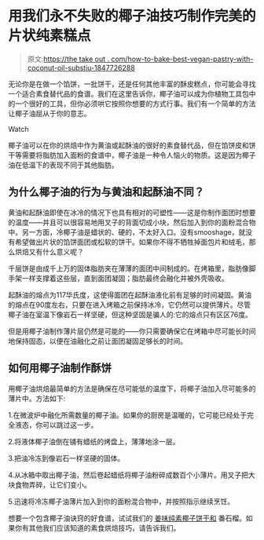 # 用我们永不失败的椰子油技巧制作完美的片状纯素糕点

> 原文:[https://the take out . com/how-to-bake-best-vegan-pastry-with-coconut-oil-substiu-1847726288](https://thetakeout.com/how-to-bake-best-vegan-pastry-with-coconut-oil-substitu-1847726288)

无论你是在做一个馅饼，一批饼干，还是任何其他丰富的酥皮糕点，你可能会寻找一个适合素食替代品的食谱。我们在这里告诉你，椰子油可以成为你植物工具包中的一个很好的工具，但你必须哄它按照你想要的方式行事。我们有一个简单的方法让椰子油屈从于你的意志。

Watch

椰子油可以在你的烘焙中作为黄油或起酥油的很好的素食替代品，但在馅饼皮和饼干等需要将脂肪加入面粉的食谱中，椰子油是一种令人恼火的物质。这是因为椰子油在低温下的表现不同于其他脂肪。

## 为什么椰子油的行为与黄油和起酥油不同？

黄油和起酥油即使在冰冷的情况下也具有相对的可塑性——这是你制作面团时想要的温度——并且可以很容易地用叉子的背面切成小块，然后加入到你的面粉混合物中。另一方面，冷椰子油是蜡状的、硬的，不太好入口。没有smooshage，就没有希望做出片状的馅饼面团或松软的饼干。如果你不得不牺牲掉面包片和绒毛，那么烘焙又有什么意义呢？

千层饼是由成千上万的固体脂肪夹在薄薄的面团中间制成的。在烤箱里，脂肪像脚手架一样支撑着这些层，直到面团凝固；脂肪最终会融化并被外壳吸收。

起酥油的熔点为117华氏度，这使得面团在起酥油液化前有足够的时间凝固。黄油的熔点在90度左右，只要在进入烤箱之前保持冰冷，它仍然可以提供薄片。尽管椰子油在室温下像岩石一样坚硬，但这种坚固是骗人的:它的熔点只有区区76度。

但是用椰子油制作薄片层仍然是可能的——你只需要确保它在烤箱中尽可能长时间地保持固态，以便在油融化之前让面团凝固足够长的时间。

## 如何用椰子油制作酥饼

用椰子油烘焙最简单的方法是确保在尽可能低的温度下，将椰子油加入尽可能多的薄片中。方法如下:

1.在微波炉中融化所需数量的椰子油。如果你的厨房是温暖的，它可能已经处于完全液态，你可以跳过这一步。

2.将液体椰子油倒在铺有蜡纸的烤盘上，薄薄地涂一层。

3.把油冷冻到像岩石一样坚硬的固体。

4.从冰箱中取出椰子油，然后卷起蜡纸将椰子油粉碎成数百个小薄片。用叉子把大块食物弄碎，让它们变小。

5.迅速将冷冻椰子油薄片加入到你的面粉混合物中，并按照指示继续烹饪。

想要一个包含椰子油诀窍的好食谱，试试我们的 [姜味纯素椰子饼干和](https://thetakeout.com/how-to-make-vegan-biscuits-recipe-freeze-coconut-oil-gi-1841763699) 番石榴。如果你有其他我们应该知道的素食烘焙技巧，请告诉我们。